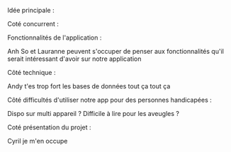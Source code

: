 Idée principale : 


Coté concurrent : 



Fonctionnalités de l'application : 

Anh So et Lauranne peuvent s'occuper de penser aux fonctionnalités qu'il serait intéressant d'avoir sur notre application

Côté technique : 

Andy t'es trop fort les bases de données tout ça tout ça

Côté difficultés d'utiliser notre app pour des personnes handicapées : 

Dispo sur multi appareil ? Difficile à lire pour les aveugles ? 

Coté présentation du projet : 

Cyril je m'en occupe